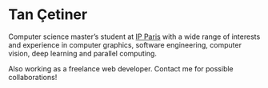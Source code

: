 # Tan Çetiner
 Computer science master’s student at [IP Paris](https://www.ip-paris.fr/en) with a wide range of interests and experience in computer graphics, software engineering, computer vision, deep learning and parallel computing.

Also working as a freelance web developer. Contact me for possible collaborations!
